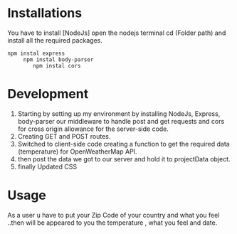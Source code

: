 # Installations
You have to install [NodeJs]
open the nodejs terminal cd (Folder path) and install all the required packages.

    npm instal express
         npm instal body-parser
            npm instal cors

# Development
1. Starting by setting up my environment by installing NodeJs, Express, body-parser our middleware to handle post and get requests and cors for cross origin allowance for the server-side code.
2. Creating GET and POST routes.
3. Switched to client-side code creating a function to get the required data (temperature) for OpenWeatherMap API.
4. then post the data we got to our server and hold it to projectData object.
5. finally Updated CSS

# Usage
As a user u have to put your Zip Code of your country and what you feel ..then will be appeared to you the temperature , what you feel and date.
